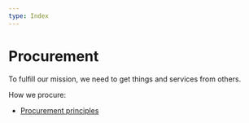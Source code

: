 ```yaml
---
type: Index
---
```


# Procurement

To fulfill our mission, we need to get things and services from others.

How we procure:

* [Procurement principles](principles.md)
